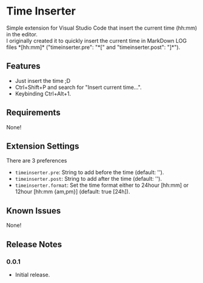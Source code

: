 # Time Inserter

Simple extension for Visual Studio Code that insert the current time (hh:mm) in the editor.<br>
I originally created it to quickly insert the current time in MarkDown LOG files \*[hh:mm]\* ("timeinserter.pre": "\*[" and "timeinserter.post": "]\*").

## Features
  * Just insert the time ;D
  * Ctrl+Shift+P and search for "Insert current time...".
  * Keybinding Ctrl+Alt+1.

## Requirements

None!

## Extension Settings

There are 3 preferences

* `timeinserter.pre`:    String to add before the time (default: '').
* `timeinserter.post`:   String to add after the time (default: '').
* `timeinserter.format`: Set the time format either to 24hour [hh:mm] or 12hour [hh:mm {am,pm}] (default: true [24h]).

## Known Issues

None!

## Release Notes

### 0.0.1
  * Initial release.